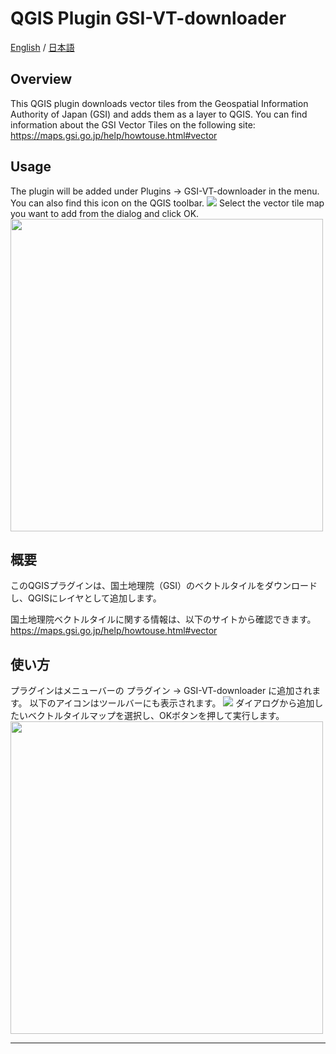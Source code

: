 # QGIS Plugin GSI-VT-downloader
[English](#Overview) / [日本語](#概要)

## Overview
This QGIS plugin downloads vector tiles from the Geospatial Information Authority of Japan (GSI) and adds them as a layer to QGIS.
You can find information about the GSI Vector Tiles on the following site: https://maps.gsi.go.jp/help/howtouse.html#vector

## Usage
The plugin will be added under Plugins -> GSI-VT-downloader in the menu.
You can also find this icon on the QGIS toolbar.
![](./icon.png)
Select the vector tile map you want to add from the dialog and click OK.
<img src="./docs/img/ui_ja.png" alt="" width="500">

## 概要
このQGISプラグインは、国土地理院（GSI）のベクトルタイルをダウンロードし、QGISにレイヤとして追加します。

国土地理院ベクトルタイルに関する情報は、以下のサイトから確認できます。
https://maps.gsi.go.jp/help/howtouse.html#vector

## 使い方
プラグインはメニューバーの プラグイン -> GSI-VT-downloader に追加されます。
以下のアイコンはツールバーにも表示されます。
![](./icon.png)
ダイアログから追加したいベクトルタイルマップを選択し、OKボタンを押して実行します。
<img src="./docs/img/ui_ja.png" alt="" width="500">

---------------------------------------------------------------------------------------------

